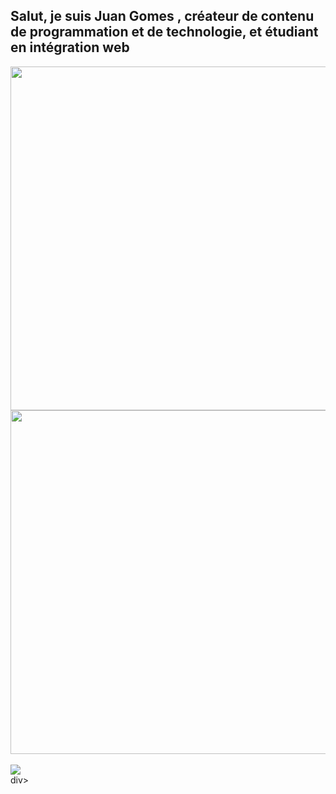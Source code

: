 ## Salut, je suis Juan Gomes , créateur de contenu de programmation et de technologie, et étudiant en intégration web 


 
 <div style="">
 <img width="550em" src="https://github-readme-stats.vercel.app/api/top-langs/?username=juangomes376&layout=compact&langs_count=7&theme=dark"/>
  
  <img width="550em" src="https://github-readme-stats.vercel.app/api?username=juangomes376&show_icons=true&theme=dark&include_all_commits=true&count_private=true"/>
  
 
</div>

<div style="display: inline_block"><br>
<img src="https://skillicons.dev/icons?i=figma,git,bash,linux,html,css,js,php,mysql" />
</div>

<div class="js-calendar-graph mx-md-2 mx-3 d-flex flex-column flex-items-end flex-xl-items-center overflow-hidden pt-1 is-graph-loading graph-canvas ContributionCalendar height-full text-center" data-graph-url="/users/juangomes376/contributions" data-url="/juangomes376" data-from="2022-11-20 00:00:00 +0100" data-to="2023-11-23 23:59:59 +0100" data-org=""></div>div>

